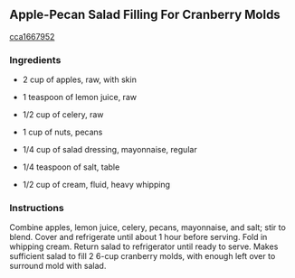 ## Apple-Pecan Salad Filling For Cranberry Molds

[cca1667952](https://recipeland.com/recipe/v/apple-pecan-salad-filling-for-c-3654)

### Ingredients

 - 2 cup of apples, raw, with skin

 - 1 teaspoon of lemon juice, raw

 - 1/2 cup of celery, raw

 - 1 cup of nuts, pecans

 - 1/4 cup of salad dressing, mayonnaise, regular

 - 1/4 teaspoon of salt, table

 - 1/2 cup of cream, fluid, heavy whipping

### Instructions

Combine apples, lemon juice, celery, pecans, mayonnaise, and salt; stir to blend. Cover and refrigerate until about 1 hour before serving. Fold in whipping cream. Return salad to refrigerator until ready to serve. Makes sufficient salad to fill 2 6-cup cranberry molds, with enough left over to surround mold with salad.